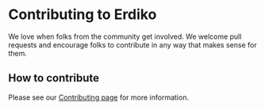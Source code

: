 # Contributing to Erdiko

We love when folks from the community get involved.  We welcome pull requests and encourage folks to contribute in any way that makes sense for them.

## How to contribute
Please see our [Contributing page](help/contributing.md) for more information.
